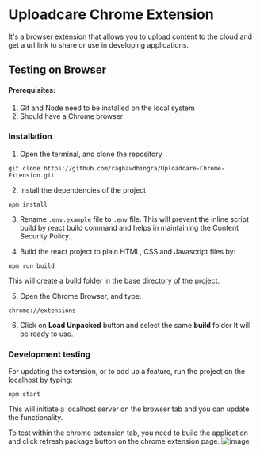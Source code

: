 # Uploadcare Chrome Extension

It's a browser extension that allows you to upload content to the cloud and get a url link to share or use in developing applications.

## Testing on Browser

#### Prerequisites:

1. Git and Node need to be installed on the local system
2. Should have a Chrome browser

### Installation

1. Open the terminal, and clone the repository
```
git clone https://github.com/raghavdhingra/Uploadcare-Chrome-Extension.git
```

2. Install the dependencies of the project
```
npm install
```

3. Rename `.env.example` file to `.env` file. This will prevent the inline script build by react build command and helps in maintaining the Content Security Policy.

4. Build the react project to plain HTML, CSS and Javascript files by:
```
npm run build
```
This will create a build folder in the base directory of the project.

5. Open the Chrome Browser, and type:
```
chrome://extensions
```

6. Click on **Load Unpacked** button and select the same **build** folder
It will be ready to use.


### Development testing

For updating the extension, or to add up a feature, run the project on the localhost by typing:
```
npm start
```

This will initiate a localhost server on the browser tab and you can update the functionality.

To test within the chrome extension tab, you need to build the application and click refresh package button on the chrome extension page.
![image](https://user-images.githubusercontent.com/24492201/154844643-73cd31c7-7b96-4a6f-a91f-ba7bb428f8b5.png)
